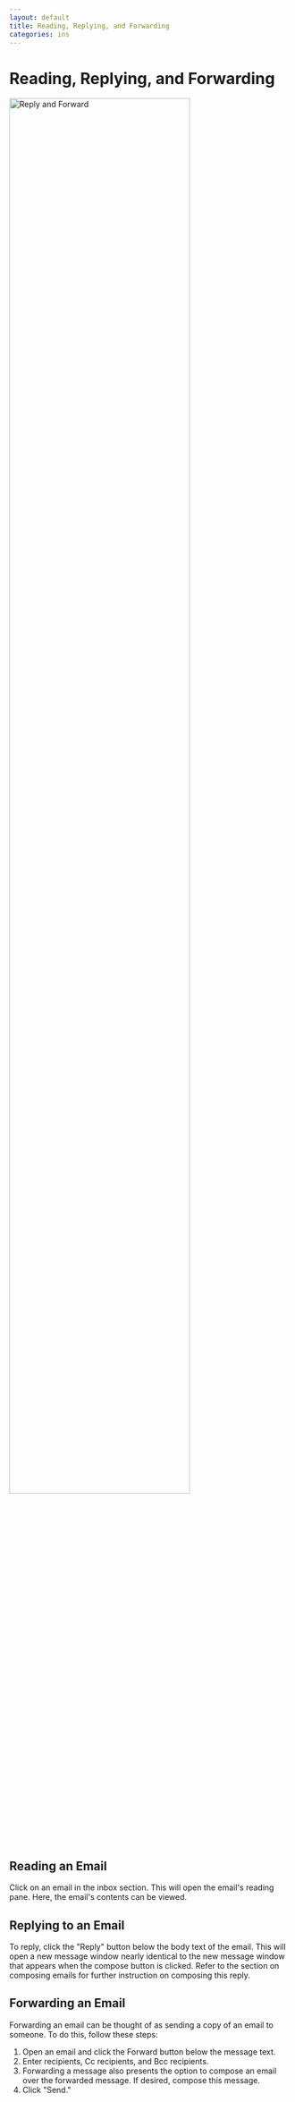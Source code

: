 ```yaml
---
layout: default
title: Reading, Replying, and Forwarding
categories: ins
---
```

# Reading, Replying, and Forwarding

<img src="{{ site.baseurl }}/images/reply_forward.png" alt="Reply and Forward" style="width: 80%;">

## Reading an Email

Click on an email in the inbox section. This will open the email's reading pane.  Here, the email's contents can be viewed.

## Replying to an Email

To reply, click the "Reply" button below the body text of the email. This will open a new message window nearly identical to the new message window that appears when the compose button is clicked.  Refer to the section on composing emails for further instruction on composing this reply.

## Forwarding an Email

Forwarding an email can be thought of as sending a copy of an email to someone.  To do this, follow these steps:
1. Open an email and click the Forward button below the message text.  
2. Enter recipients, Cc recipients, and Bcc recipients.  
3. Forwarding a message also presents the option to compose an email over the forwarded message.  If desired, compose this message.
4. Click "Send."
